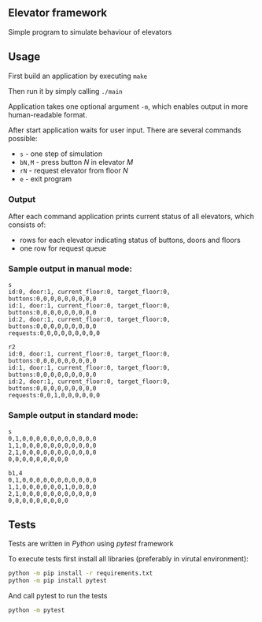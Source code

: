

## Elevator framework
Simple program to simulate behaviour of elevators

## Usage

First build an application by executing `make`

Then run it by simply calling `./main`

Application takes one optional argument `-m`, which enables output in more human-readable format.

After start application waits for user input. There are several commands possible:
 * `s` - one step of simulation
 * `bN,M` - press button *N* in elevator *M*
 * `rN` - request elevator from floor *N*
 * `e` - exit program

### Output
After each command application prints current status of all elevators, which consists of:
 * rows for each elevator indicating status of buttons, doors and floors
 * one row for request queue

### Sample output in manual mode:
```
s
id:0, door:1, current_floor:0, target_floor:0, buttons:0,0,0,0,0,0,0,0,0
id:1, door:1, current_floor:0, target_floor:0, buttons:0,0,0,0,0,0,0,0,0
id:2, door:1, current_floor:0, target_floor:0, buttons:0,0,0,0,0,0,0,0,0
requests:0,0,0,0,0,0,0,0,0

r2
id:0, door:1, current_floor:0, target_floor:0, buttons:0,0,0,0,0,0,0,0,0
id:1, door:1, current_floor:0, target_floor:0, buttons:0,0,0,0,0,0,0,0,0
id:2, door:1, current_floor:0, target_floor:0, buttons:0,0,0,0,0,0,0,0,0
requests:0,0,1,0,0,0,0,0,0
```

### Sample output in standard mode:
```
s
0,1,0,0,0,0,0,0,0,0,0,0,0
1,1,0,0,0,0,0,0,0,0,0,0,0
2,1,0,0,0,0,0,0,0,0,0,0,0
0,0,0,0,0,0,0,0,0

b1,4
0,1,0,0,0,0,0,0,0,0,0,0,0
1,1,0,0,0,0,0,0,1,0,0,0,0
2,1,0,0,0,0,0,0,0,0,0,0,0
0,0,0,0,0,0,0,0,0
```
## Tests
Tests are written in *Python* using *pytest* framework

To execute tests first install all libraries (preferably in virutal environment):

```sh
python -m pip install -r requirements.txt
python -m pip install pytest
```

And call pytest to run the tests
```sh
python -m pytest
```
